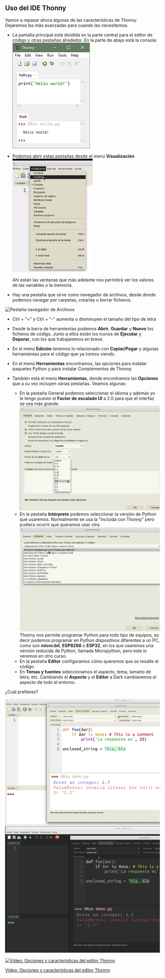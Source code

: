 ## Uso del IDE Thonny

Vamos a repasar ahora algunas de las características de Thonny. Dejaremos las más avanzadas para cuando las necesitemos.

* La pantalla principal está dividida en la parte central para el editor de código y otras pestañas alrededor. En la parte de abajo está la consola:
 ![get_started.png](./images/get_started.png)

* Podemos abrir estas pestañas desde el menú **Visualización**
![Menú Visualización](./images/MenuVisualizacion.png) 

    Ahí están las ventanas que más adelante nos permitirá ver los valores de las variables o la memoria.

* Hay una pestaña que sirve como navegador de archivos, desde donde podemos navegar por carpetas, crearlas o borrar ficheros.

![Pestaña navegador de Archivos](./images/PestañaArchivos.png)

* Ctrl + "+" y Ctrl + "-" aumenta o disminuyen el tamaño del tipo de letra

* Desde la barra de herramientas podemos **Abrir**, **Guardar** y **Nuevo** los ficheros de código. Junto a ellos están los iconos de **Ejecutar** y **Depurar**, con los que trabajaremos en breve. 

* En el menú **Edición** tenemos lo relacionado con **Copiar/Pegar** y algunas herramientas para el código que ya iremos viendo.

* En el menú **Herramientas** encontramos, las opciones para instalar paquetes Python y para instalar Complementos de Thonny

* También está el menú **Herramientas**, donde encontramos las **Opciones** que a su vez incluyen varias pestañas. Veamos algunas:
    * En la pestaña General podemos seleccionar el idioma y además yo le tengo puesto el **Factor de escalado UI** a 2.0 para que el interfaz se vea más grande.
    ![Opciones General](./images/OpcionesGeneral.png)
    * En la pestaña **Intérprete** podemos seleccionar la versión de Python que usaremos. Normalmente se usa la "Incluída con Thonny" pero pudiera ocurrir que queramos usar otra
    ![Configuracion Intérprete](./images/ConfiguracionInterprete.png)
    Thonny nos permite programar Python para todo tipo de equipos, es decir podemos programar en Python dispositivos diferentes a un PC, como son **micro:bit**, **ESP8266** o **ESP32**, en los que usaremos una versión reducida de Python, llamada Micropython, pero este lo veremos en otro curso.
    * En la pestaña **Editor** configuramos cómo queremos que se resalte el código.
    * En **Temas y fuentes** seleccionamos el aspecto, tema, tamaño de letra, etc. 
    Cambiando el **Aspecto** y el **Editor** a Dark cambiaremos el aspecto de todo el entorno.

¿Cuál prefieres?

![Thonny White](./images/Thonny_white.png)
![Thonny Dark](./images/Thonny_black.png)


[![Vídeo: Opciones y características del editor Thonny](https://img.youtube.com/vi/hd6dod4mJWY/0.jpg)](https://youtu.be/hd6dod4mJWY)


[Vídeo: Opciones y características del editor Thonny](https://youtu.be/hd6dod4mJWY)

 
